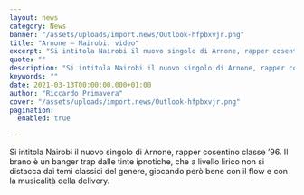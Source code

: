 ```yaml
---
layout: news
category: News
banner: "/assets/uploads/import.news/Outlook-hfpbxvjr.png"
title: "Arnone – Nairobi: video"
excerpt: "Si intitola Nairobi il nuovo singolo di Arnone, rapper cosentino classe ’96. Il brano è un banger trap dalle tinte ipnotiche, che a livello lirico non si distacca dai temi classici del genere, giocando però bene con il flow e con la musicalità della delivery"
quote: ""
description: "Si intitola Nairobi il nuovo singolo di Arnone, rapper cosentino classe ’96. Il brano è un banger trap dalle tinte ipnotiche, che a livello lirico non si distacca dai temi classici del genere, giocando però bene con il flow e con la musicalità della delivery"
keywords: ""
date: 2021-03-13T00:00:00.000+01:00
author: "Riccardo Primavera"
cover: "/assets/uploads/import.news/Outlook-hfpbxvjr.png"
pagination:
  enabled: true

---
```


Si intitola Nairobi il nuovo singolo di Arnone, rapper cosentino classe ’96\. Il brano è un banger trap dalle tinte ipnotiche, che a livello lirico non si distacca dai temi classici del genere, giocando però bene con il flow e con la musicalità della delivery.